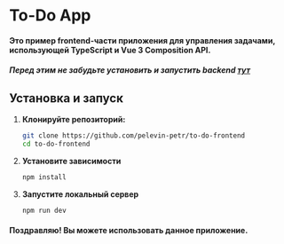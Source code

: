 # To-Do App 

#### Это пример frontend-части приложения для управления задачами, использующей TypeScript и Vue 3 Composition API.
##### Перед этим не забудьте установить и запустить backend [тут](https://github.com/pelevin-petr/to-do-backend)

## Установка и запуск

1. **Клонируйте репозиторий:**

   ```bash
   git clone https://github.com/pelevin-petr/to-do-frontend
   cd to-do-frontend
   
2. **Установите зависимости**

   ```bash
   npm install

3. **Запустите локальный сервер**
   
   ```bash
   npm run dev

#### Поздравляю! Вы можете использовать данное приложение.